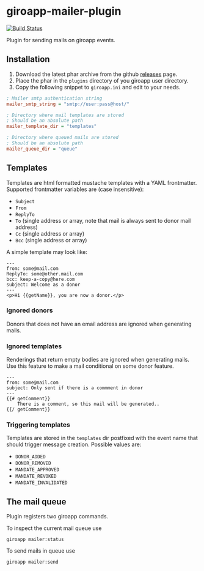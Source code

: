 # giroapp-mailer-plugin

[![Build Status](https://img.shields.io/travis/byrokrat/giroapp-mailer-plugin/master.svg?style=flat-square)](https://travis-ci.org/byrokrat/giroapp-mailer-plugin)

Plugin for sending mails on giroapp events.

## Installation

1. Download the latest phar archive from the github
   [releases](https://github.com/byrokrat/giroapp-mailer-plugin/releases) page.
1. Place the phar in the `plugins` directory of you giroapp user directory.
1. Copy the following snippet to `giroapp.ini` and edit to your needs.

```ini
; Mailer smtp authentication string
mailer_smtp_string = "smtp://user:pass@host/"

; Directory where mail templates are stored
; Should be an absolute path
mailer_template_dir = "templates"

; Directory where queued mails are stored
; Should be an absolute path
mailer_queue_dir = "queue"
```

## Templates

Templates are html formatted mustache templates with a YAML frontmatter.
Supported frontmatter variables are (case insensitive):

* `Subject`
* `From`
* `ReplyTo`
* `To` (single address or array, note that mail is always sent to donor mail address)
* `Cc` (single address or array)
* `Bcc` (single address or array)

A simple template may look like:

```
---
from: some@mail.com
ReplyTo: some@other.mail.com
bcc: keep-a-copy@here.com
subject: Welcome as a donor
---
<p>Hi {{getName}}, you are now a donor.</p>
```

### Ignored donors

Donors that does not have an email address are ignored when generating mails.

### Ignored templates

Renderings that return empty bodies are ignored when generating mails. Use this
feature to make a mail conditional on some donor feature.

```
---
from: some@mail.com
subject: Only sent if there is a commment in donor
---
{{# getComment}}
    There is a comment, so this mail will be generated..
{{/ getComment}}
```

### Triggering templates

Templates are stored in the `templates` dir postfixed with the event name
that should trigger message creation. Possible values are:

* `DONOR_ADDED`
* `DONOR_REMOVED`
* `MANDATE_APPROVED`
* `MANDATE_REVOKED`
* `MANDATE_INVALIDATED`

## The mail queue

Plugin registers two giroapp commands.

To inspect the current mail queue use

```shell
giroapp mailer:status
```

To send mails in queue use

```shell
giroapp mailer:send
```
